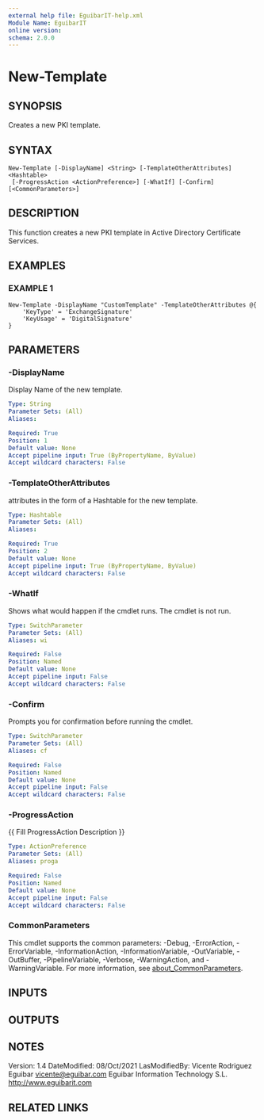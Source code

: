 ```yaml
---
external help file: EguibarIT-help.xml
Module Name: EguibarIT
online version:
schema: 2.0.0
---
```


# New-Template

## SYNOPSIS
Creates a new PKI template.

## SYNTAX

```
New-Template [-DisplayName] <String> [-TemplateOtherAttributes] <Hashtable>
 [-ProgressAction <ActionPreference>] [-WhatIf] [-Confirm] [<CommonParameters>]
```

## DESCRIPTION
This function creates a new PKI template in Active Directory Certificate Services.

## EXAMPLES

### EXAMPLE 1
```
New-Template -DisplayName "CustomTemplate" -TemplateOtherAttributes @{
    'KeyType' = 'ExchangeSignature'
    'KeyUsage' = 'DigitalSignature'
}
```

## PARAMETERS

### -DisplayName
Display Name of the new template.

```yaml
Type: String
Parameter Sets: (All)
Aliases:

Required: True
Position: 1
Default value: None
Accept pipeline input: True (ByPropertyName, ByValue)
Accept wildcard characters: False
```

### -TemplateOtherAttributes
attributes in the form of a Hashtable for the new template.

```yaml
Type: Hashtable
Parameter Sets: (All)
Aliases:

Required: True
Position: 2
Default value: None
Accept pipeline input: True (ByPropertyName, ByValue)
Accept wildcard characters: False
```

### -WhatIf
Shows what would happen if the cmdlet runs.
The cmdlet is not run.

```yaml
Type: SwitchParameter
Parameter Sets: (All)
Aliases: wi

Required: False
Position: Named
Default value: None
Accept pipeline input: False
Accept wildcard characters: False
```

### -Confirm
Prompts you for confirmation before running the cmdlet.

```yaml
Type: SwitchParameter
Parameter Sets: (All)
Aliases: cf

Required: False
Position: Named
Default value: None
Accept pipeline input: False
Accept wildcard characters: False
```

### -ProgressAction
{{ Fill ProgressAction Description }}

```yaml
Type: ActionPreference
Parameter Sets: (All)
Aliases: proga

Required: False
Position: Named
Default value: None
Accept pipeline input: False
Accept wildcard characters: False
```

### CommonParameters
This cmdlet supports the common parameters: -Debug, -ErrorAction, -ErrorVariable, -InformationAction, -InformationVariable, -OutVariable, -OutBuffer, -PipelineVariable, -Verbose, -WarningAction, and -WarningVariable. For more information, see [about_CommonParameters](http://go.microsoft.com/fwlink/?LinkID=113216).

## INPUTS

## OUTPUTS

## NOTES
Version:         1.4
DateModified:    08/Oct/2021
LasModifiedBy:   Vicente Rodriguez Eguibar
    vicente@eguibar.com
    Eguibar Information Technology S.L.
    http://www.eguibarit.com

## RELATED LINKS
